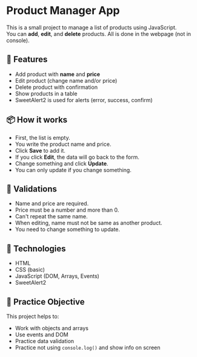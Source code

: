 # Product Manager App

This is a small project to manage a list of products using JavaScript.  
You can **add**, **edit**, and **delete** products. All is done in the webpage (not in console).

## 🔧 Features

- Add product with **name** and **price**
- Edit product (change name and/or price)
- Delete product with confirmation
- Show products in a table
- SweetAlert2 is used for alerts (error, success, confirm)

## 📦 How it works

- First, the list is empty.
- You write the product name and price.
- Click **Save** to add it.
- If you click **Edit**, the data will go back to the form.
- Change something and click **Update**.
- You can only update if you change something.

## 🚫 Validations

- Name and price are required.
- Price must be a number and more than 0.
- Can't repeat the same name.
- When editing, name must not be same as another product.
- You need to change something to update.

## 📁 Technologies

- HTML
- CSS (basic)
- JavaScript (DOM, Arrays, Events)
- SweetAlert2

## 🧠 Practice Objective

This project helps to:
- Work with objects and arrays
- Use events and DOM
- Practice data validation
- Practice not using `console.log()` and show info on screen
